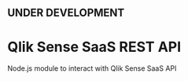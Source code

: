 ## UNDER DEVELOPMENT

# Qlik Sense SaaS REST API

Node.js module to interact with Qlik Sense SaaS API
